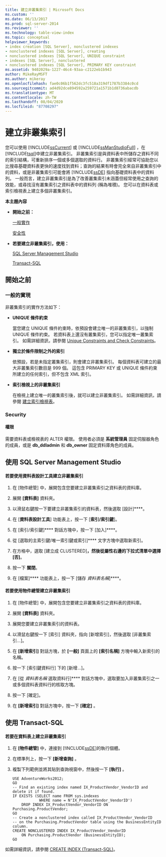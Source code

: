```yaml
---
title: 建立非叢集索引 | Microsoft Docs
ms.custom: ''
ms.date: 06/13/2017
ms.prod: sql-server-2014
ms.reviewer: ''
ms.technology: table-view-index
ms.topic: conceptual
helpviewer_keywords:
- index creation [SQL Server], nonclustered indexes
- nonclustered indexes [SQL Server], creating
- nonclustered indexes [SQL Server], UNIQUE constraint
- indexes [SQL Server], nonclustered
- nonclustered indexes [SQL Server], PRIMARY KEY constraint
ms.assetid: 9402029a-1227-46c4-93aa-c2122eb1b943
author: MikeRayMSFT
ms.author: mikeray
ms.openlocfilehash: fae0c06b1f562dc3fc518a319df1787b3384c0cd
ms.sourcegitcommit: ad4d92dce894592a259721a1571b1d8736abacdb
ms.translationtype: MT
ms.contentlocale: zh-TW
ms.lasthandoff: 08/04/2020
ms.locfileid: "87708297"
---
```

# <a name="create-nonclustered-indexes"></a>建立非叢集索引
  您可以使用 [!INCLUDE[ssCurrent](../../includes/sscurrent-md.md)] 或 [!INCLUDE[ssManStudioFull](../../includes/ssmanstudiofull-md.md)] ，在 [!INCLUDE[tsql](../../includes/tsql-md.md)]中建立非叢集索引。 非叢集索引是與資料表中所儲存之資料不同的索引結構，可重新排序一個或多個選取的資料行。 非叢集索引經常可協助您以比搜尋基礎資料表更快的速度找到資料；查詢的結果有時會完全來自非叢集索引中的資料，或是非叢集索引可能會將 [!INCLUDE[ssDE](../../includes/ssde-md.md)] 指向基礎資料表中的資料列。 一般而言，建立非叢集索引是為了改善叢集索引未涵蓋但經常使用之查詢的效能，或尋找沒有叢集索引之資料表中的資料列 (稱為堆積)。 您可以在資料表或索引檢視表上建立多個非叢集索引。  
  
 **本主題內容**  
  
-   **開始之前：**  
  
     [一般實作](#Implementations)  
  
     [安全性](#Security)  
  
-   **若要建立非叢集索引，使用：**  
  
     [SQL Server Management Studio](#SSMSProcedure)  
  
     [Transact-SQL](#TsqlProcedure)  
  
##  <a name="before-you-begin"></a><a name="BeforeYouBegin"></a> 開始之前  
  
###  <a name="typical-implementations"></a><a name="Implementations"></a>一般的實現  
 非叢集索引的實作方法如下：  
  
-   **UNIQUE 條件約束**  
  
     當您建立 UNIQUE 條件約束時，依預設會建立唯一的非叢集索引，以強制 UNIQUE 條件約束。 若資料表上還沒有叢集索引，您可以指定唯一叢集索引。 如需詳細資訊，請參閱 [Unique Constraints and Check Constraints](../tables/unique-constraints-and-check-constraints.md)。  
  
-   **獨立於條件限制之外的索引**  
  
     依預設，若是未指定叢集索引，則會建立非叢集索引。 每個資料表可建立的最大非叢集索引數目是 999 個。 這包含 PRIMARY KEY 或 UNIQUE 條件約束所建立的任何索引，但不包含 XML 索引。  
  
-   **索引檢視上的非叢集索引**  
  
     在檢視上建立唯一的叢集索引後，就可以建立非叢集索引。 如需詳細資訊，請參閱 [建立索引檢視表](../views/views.md)。  
  
###  <a name="security"></a><a name="Security"></a> Security  
  
####  <a name="permissions"></a><a name="Permissions"></a> 權限  
 需要資料表或檢視表的 ALTER 權限。 使用者必須是 **系統管理員** 固定伺服器角色的成員，或是 **db_ddladmin** 和 **db_owner** 固定資料庫角色的成員。  
  
##  <a name="using-sql-server-management-studio"></a><a name="SSMSProcedure"></a> 使用 SQL Server Management Studio  
  
#### <a name="to-create-a-nonclustered-index-by-using-the-table-designer"></a>若要使用資料表設計工具建立非叢集索引  
  
1.  在 [物件總管] 中，展開包含您要建立非叢集索引之資料表的資料庫。  
  
2.  展開 **[資料表]** 資料夾。  
  
3.  以滑鼠右鍵按一下要建立非叢集索引的資料表，然後選取 [設計]****。  
  
4.  在 [**資料表設計工具**] 功能表上，按一下 [**索引/索引鍵**]。  
  
5.  在 [索引/索引鍵]**** 對話方塊中，按一下 [加入]****。  
  
6.  從 [選取的主索引鍵/唯一索引鍵或索引]**** 文字方塊中選取新索引。  
  
7.  在方格中，選取 [建立成 CLUSTERED]****，然後從屬性右邊的下拉式清單中選擇 [否]****。  
  
8.  按一下 **關閉**。  
  
9. 在 [檔案]**** 功能表上，按一下 [儲存 _資料表名稱_]****。  
  
#### <a name="to-create-a-nonclustered-index-by-using-object-explorer"></a>若要使用物件總管建立非叢集索引  
  
1.  在 [物件總管] 中，展開包含您要建立非叢集索引之資料表的資料庫。  
  
2.  展開 **[資料表]** 資料夾。  
  
3.  展開您要建立非叢集索引的資料表。  
  
4.  以滑鼠右鍵按一下 [索引] 資料夾，指向 [新增索引]，然後選取 [非叢集索引…]。  
  
5.  在 **[新增索引]** 對話方塊，於 **[一般]** 頁面上的 **[索引名稱]** 方塊中輸入新索引的名稱。  
  
6.  按一下 [索引鍵資料行] 下的 [新增...]。  
  
7.  在 [從 _資料表名稱_ 選取資料行]**** 對話方塊中，選取要加入非叢集索引之一或多個資料表資料行的核取方塊。  
  
8.  按一下 [確定]。  
  
9. 在 **[新增索引]** 對話方塊中，按一下 **[確定]** 。  
  
##  <a name="using-transact-sql"></a><a name="TsqlProcedure"></a> 使用 Transact-SQL  
  
#### <a name="to-create-a-nonclustered-index-on-a-table"></a>若要在資料表上建立非叢集索引  
  
1.  在 **[物件總管]** 中，連接到 [!INCLUDE[ssDE](../../includes/ssde-md.md)]的執行個體。  
  
2.  在標準列上，按一下 **[新增查詢]** 。  
  
3.  複製下列範例並將其貼到查詢視窗中，然後按一下 **[執行]** 。  
  
    ```  
    USE AdventureWorks2012;  
    GO  
    -- Find an existing index named IX_ProductVendor_VendorID and delete it if found.   
    IF EXISTS (SELECT name FROM sys.indexes  
                WHERE name = N'IX_ProductVendor_VendorID')   
        DROP INDEX IX_ProductVendor_VendorID ON Purchasing.ProductVendor;   
    GO  
    -- Create a nonclustered index called IX_ProductVendor_VendorID   
    -- on the Purchasing.ProductVendor table using the BusinessEntityID column.   
    CREATE NONCLUSTERED INDEX IX_ProductVendor_VendorID   
        ON Purchasing.ProductVendor (BusinessEntityID);   
    GO  
    ```  
  
 如需詳細資訊，請參閱 [CREATE INDEX &#40;Transact-SQL&#41;](/sql/t-sql/statements/create-index-transact-sql)。  
  
  
